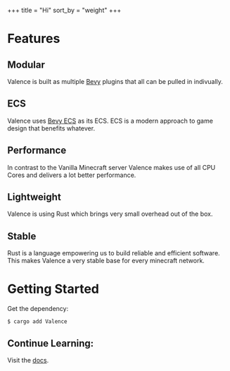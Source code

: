 +++
title = "Hi"
sort_by = "weight"
+++

# Features

## Modular

Valence is built as multiple [Bevy](https://bevyengine.org/) plugins that all can be pulled in indivually.

## ECS

Valence uses [Bevy ECS](https://bevyengine.org/learn/book/getting-started/ecs/) as its ECS. ECS is a modern approach to game design that benefits whatever.

## Performance

In contrast to the Vanilla Minecraft server Valence makes use of all CPU Cores and delivers a lot better performance.

## Lightweight

Valence is using Rust which brings very small overhead out of the box.

## Stable

Rust is a language empowering us to build reliable and efficient software. This makes Valence a very stable base for every minecraft network.

# Getting Started

Get the dependency:

```
$ cargo add Valence
```

## Continue Learning:

Visit the [docs](https://valence.rs/docs).

